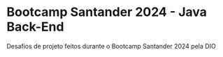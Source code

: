 # Bootcamp Santander 2024 - Java Back-End
Desafios de projeto feitos durante o Bootcamp Santander 2024 pela DIO
